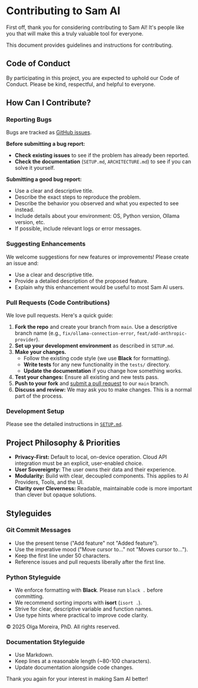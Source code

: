 # Contributing to Sam AI

First off, thank you for considering contributing to Sam AI! It's people like you that will make this a truly valuable tool for everyone.

This document provides guidelines and instructions for contributing.

## Code of Conduct

By participating in this project, you are expected to uphold our Code of Conduct. Please be kind, respectful, and helpful to everyone.

## How Can I Contribute?

### Reporting Bugs
Bugs are tracked as [GitHub issues](https://github.com/your-username/sam-ai/issues).

**Before submitting a bug report:**
*   **Check existing issues** to see if the problem has already been reported.
*   **Check the documentation** (`SETUP.md`, `ARCHITECTURE.md`) to see if you can solve it yourself.

**Submitting a good bug report:**
*   Use a clear and descriptive title.
*   Describe the exact steps to reproduce the problem.
*   Describe the behavior you observed and what you expected to see instead.
*   Include details about your environment: OS, Python version, Ollama version, etc.
*   If possible, include relevant logs or error messages.

### Suggesting Enhancements
We welcome suggestions for new features or improvements! Please create an issue and:
*   Use a clear and descriptive title.
*   Provide a detailed description of the proposed feature.
*   Explain why this enhancement would be useful to most Sam AI users.

### Pull Requests (Code Contributions)
We love pull requests. Here's a quick guide:

1.  **Fork the repo** and create your branch from `main`. Use a descriptive branch name (e.g., `fix/ollama-connection-error`, `feat/add-anthropic-provider`).
2.  **Set up your development environment** as described in `SETUP.md`.
3.  **Make your changes.**
    *   Follow the existing code style (we use **Black** for formatting).
    *   **Write tests** for any new functionality in the `tests/` directory.
    *   **Update the documentation** if you change how something works.
4.  **Test your changes:** Ensure all existing and new tests pass.
5.  **Push to your fork** and [submit a pull request](https://github.com/your-username/sam-ai/compare) to our `main` branch.
6.  **Discuss and review:** We may ask you to make changes. This is a normal part of the process.

### Development Setup
Please see the detailed instructions in [`SETUP.md`](./SETUP.md).

## Project Philosophy & Priorities
*   **Privacy-First:** Default to local, on-device operation. Cloud API integration must be an explicit, user-enabled choice.
*   **User Sovereignty:** The user owns their data and their experience.
*   **Modularity:** Build with clear, decoupled components. This applies to AI Providers, Tools, and the UI.
*   **Clarity over Cleverness:** Readable, maintainable code is more important than clever but opaque solutions.

## Styleguides

### Git Commit Messages
*   Use the present tense ("Add feature" not "Added feature").
*   Use the imperative mood ("Move cursor to..." not "Moves cursor to...").
*   Keep the first line under 50 characters.
*   Reference issues and pull requests liberally after the first line.

### Python Styleguide
*   We enforce formatting with **Black**. Please run `black .` before committing.
*   We recommend sorting imports with **isort** (`isort .`).
*   Strive for clear, descriptive variable and function names.
*   Use type hints where practical to improve code clarity.

© 2025 Olga Moreira, PhD. All rights reserved.


### Documentation Styleguide
*   Use Markdown.
*   Keep lines at a reasonable length (~80-100 characters).
*   Update documentation alongside code changes.

Thank you again for your interest in making Sam AI better!
